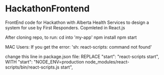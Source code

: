 # HackathonFrontend
FrontEnd code for Hackathon with Alberta Health Services to design a system for use by First Responders.
Copmleted in React.js

After cloning repo, to run:
cd into 'my-app'
npm install
npm start 

MAC Users:
If you get the error: 'sh: react-scripts: command not found'

change this line in package.json file:
REPLACE
"start": "react-scripts start",
WITH
"start": "NODE_ENV=production node_modules/react-scripts/bin/react-scripts.js start",



